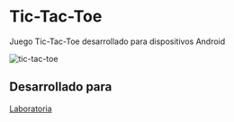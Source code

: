 # Tic-Tac-Toe
Juego Tic-Tac-Toe desarrollado para dispositivos Android

![tic-tac-toe](https://user-images.githubusercontent.com/39383220/49236979-df475880-f3c2-11e8-9de1-93ee443e0702.jpg)

## Desarrollado para 
[Laboratoria](http://laboratoria.la)
